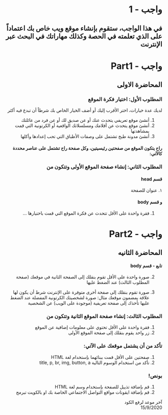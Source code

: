 <div dir="rtl">

# واجب - 1

## في هذا الواجب، ستقوم بإنشاء موقع ويب خاص بك اعتماداً على الذي تعلمته في الحصة وكذلك مهاراتك في البحث عبر الإنترنت

# واجب - Part1

## المحاضرة الاولى

### المطلوب الأول: اختيار فكرة الموقع

لديك عدة خيارات، اختر الأقرب إليك أو أضف الخيار الخاص بك شرطاً أن تبدع فيه أكثر

1. أنشئ موقع تعريفي يتحدث عنك أو عن صديق لك أو عن فرد من عائلتك
2. أنشئ موقع يتحدث عن أفلامك ومسلسلاتك الواقعية أو الكرتونية التي قمت بمشاهدتها
3. أنشئ مدونة طبخ تشتمل على وصفات الأطباق التي تحب إعدادها وأكلها

#### راح يتكون الموقع من صفحتين رئيسيتين، وكل صفحة راح تشتمل على عناصر محددة كالآتي:

### المطلوب الثاني: إنشاء صفحة الموقع الأولى وتتكون من

#### قسم head

١. عنوان للصفحة

#### و قسم body

1. فقرة واحدة على الأقل تتحدث عن فكرة الموقع التي قمت باختيارها
   ...

# واجب - Part2

## المحاضرة الثانيه

#### تابع - قسم body

2. صورة واحدة على الأقل تقوم بنقلك إلى الصفحة الثانية في موقعك (صفحة المطلوب الثالث) عند الضغط عليها

3. صورة تقوم بنقلك إلى صفحة أخرى متوفرة على الإنترنت شرط أن يكون لها علاقة بمضمون موقعك
   مثال: صورة لشخصيتك الكرتونية المفضلة عند الضغط عليها تأخذك إلى صفحة تعريفية (موجودة على الويب) عن الشخصية

### المطلوب الثالث: إنشاء صفحة الموقع الثانية وتتكون من

1. فقرة واحدة على الأقل تحتوي على معلومات إضافية عن الموقع
2. زر واحد يقوم بنقلك إلى صفحة الموقع الأولى

### تأكد من أن يشتمل موقعك على الآتي:

1. صفحتين على الأقل قمت ببنائهما بإستخدام لغة HTML
2. تأكد من استخدام الوسوم التالية
   title,
   p,
   br,
   img,
   button,
   a

### بونص!

1. قم بإضافة تذييل للصفحة بإستخدام وسم لغة HTML
2. قم بإضافة ايقونات مواقع التواصل الاجتماعي الخاصة بك او بالكويت تبرمج

آخر موعد لرفع الكود\
15/9/2020

</div>
